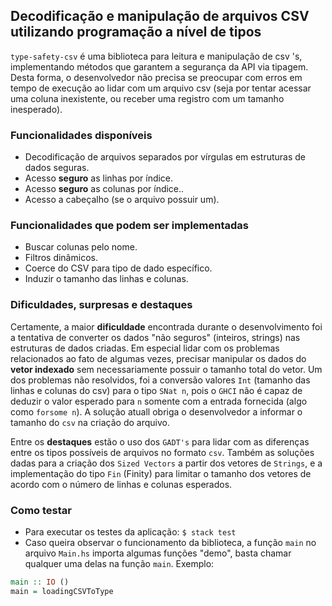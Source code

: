 ## Decodificação e manipulação de arquivos CSV utilizando programação a nível de tipos
 
`type-safety-csv` é uma biblioteca para leitura e manipulação de csv 's, implementando métodos que garantem a segurança da API via tipagem.
Desta forma, o desenvolvedor não precisa se preocupar com erros em tempo de execução ao lidar com um arquivo csv (seja por tentar acessar uma coluna inexistente, ou receber uma registro com um tamanho inesperado).
 
### Funcionalidades disponíveis
- Decodificação de arquivos separados por vírgulas em estruturas de dados seguras.
- Acesso **seguro** as linhas por índice.
- Acesso **seguro** as colunas por índice..
- Acesso a cabeçalho (se o arquivo possuir um).
 
### Funcionalidades que podem ser implementadas
- Buscar colunas pelo nome.
- Filtros dinâmicos.
- Coerce do CSV para tipo de dado específico.
- Induzir o tamanho das linhas e colunas.
 
### Dificuldades, surpresas e destaques
Certamente, a maior **dificuldade** encontrada durante o desenvolvimento foi a tentativa de converter os dados "não seguros" (inteiros, strings) nas estruturas de dados criadas. Em especial lidar com os problemas relacionados ao fato de algumas vezes, precisar manipular os dados do **vetor indexado** sem necessariamente possuir o tamanho total do vetor. Um dos problemas não resolvidos, foi a conversão valores `Int` (tamanho das linhas e colunas do csv) para o tipo `SNat n`, pois o `GHCI` não é capaz de deduzir o valor esperado para `n` somente com a entrada fornecida (algo como `forsome n`). A solução atuall obriga o desenvolvedor a informar o tamanho do `csv` na criação do arquivo.
 
Entre os **destaques** estão o uso dos `GADT's` para lidar com as diferenças entre os tipos possíveis de arquivos no formato `csv`. Também as soluções dadas para a criação dos `Sized Vectors` a partir dos vetores de `Strings`, e a implementação do tipo `Fin` (Finity) para limitar o tamanho dos vetores de acordo com o número de linhas e colunas esperados.
 
### Como testar
- Para executar os testes da aplicação:
   `$ stack test`
- Caso queira observar o funcionamento da biblioteca, a função `main` no arquivo `Main.hs` importa algumas funções "demo", basta chamar qualquer uma delas na função `main`. Exemplo:
 
```haskell
main :: IO ()
main = loadingCSVToType
```